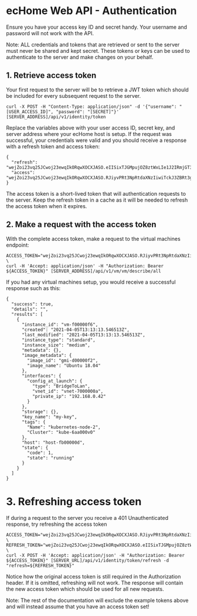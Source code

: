 # ecHome Web API - Authentication

Ensure you have your access key ID and secret handy. Your username and password will not work with the API.

Note: ALL credentials and tokens that are retrieved or sent to the server must never be shared and kept secret. These tokens or keys can be used to authenticate to the server and make changes on your behalf. 

## 1. Retrieve access token

Your first request to the server will be to retrieve a JWT token which should be included for every subsequent request to the server.

```
curl -X POST -H "Content-Type: application/json" -d '{"username": "[USER_ACCESS_ID]", "password": "[SECRET]"}' [SERVER_ADDRESS]/api/v1/identity/token
```

Replace the variables above with your user access ID, secret key, and server address where your ecHome host is setup. If the request was successful, your credentials were valid and you should receive a response with a refresh token and access token:

```
{
  "refresh": "wejZoi23vq25JCwoj23ewqIkORqwXOCXJASO.eIISixTJGMpujOZ8ztWxLIe1J2IRmjGT3G9DMdM0YxNPwwsIvubtrruq86dnmfMuEDWVfBiehLIe1J2IRmjGT3G9DMdM0YxNPwwsIvubO7RUdekr9q_Fdubtrruq86UQPJEvaLefdza32gQg.7dJZ1P5fnaPWwTZlYeoqja0zW5lVEgx9WzX2wuypkZM",
  "access": "wejZoi23vq25JCwoj23ewqIkORqwXOCXJASO.RJiyvPRt3NpRtdaXNzIiwiTckJ3ZBRt3guvEdbe0fiQqasxLeckJ3ZB_WtckJ3ZBBQjiM7aSPStWyiv9L_ePMCtA7NRxJANckJ3ZB93UL0LpcRJiDMKla4dxD2IG3W9gVBT_g25yrIpcRJi.ukmDtDoiYMkxh0LEyDkFnRaGilAOsvBH15ns3Xem6aY"
}
```

The access token is a short-lived token that will authentication requests to the server. Keep the refresh token in a cache as it will be needed to refresh the access token when it expires.

## 2. Make a request with the access token

With the complete access token, make a request to the virtual machines endpoint:

```
ACCESS_TOKEN="wejZoi23vq25JCwoj23ewqIkORqwXOCXJASO.RJiyvPRt3NpRtdaXNzIiwiTckJ3ZBRt3guvEdbe0fiQqasxLeckJ3ZB_WtckJ3ZBBQjiM7aSPStWyiv9L_ePMCtA7NRxJANckJ3ZB93UL0LpcRJiDMKla4dxD2IG3W9gVBT_g25yrIpcRJi.ukmDtDoiYMkxh0LEyDkFnRaGilAOsvBH15ns3Xem6aY" \
curl -H 'Accept: application/json' -H "Authorization: Bearer ${ACCESS_TOKEN}" [SERVER_ADDRESS]/api/v1/vm/vm/describe/all
```

If you had any virtual machines setup, you would receive a successful response such as this:

```
{
  "success": true,
  "details": "",
  "results": [
    {
      "instance_id": "vm-f00000f6",
      "created": "2021-04-05T13:13:13.546513Z",
      "last_modified": "2021-04-05T13:13:13.546513Z",
      "instance_type": "standard",
      "instance_size": "medium",
      "metadata": {},
      "image_metadata": {
        "image_id": "gmi-d00000f2",
        "image_name": "Ubuntu 18.04"
      },
      "interfaces": {
        "config_at_launch": {
          "type": "BridgeToLan",
          "vnet_id": "vnet-7000000a",
          "private_ip": "192.168.0.42"
        }
      },
      "storage": {},
      "key_name": "my-key",
      "tags": {
        "Name": "kubernetes-node-2",
        "Cluster": "kube-6aa000v0"
      },
      "host": "host-fb00000d",
      "state": {
        "code": 1,
        "state": "running"
      }
    }
  ]
}
```

# 3. Refreshing access token

If during a request to the server you receive a 401 Unauthenticated response, try refreshing the access token

```
ACCESS_TOKEN="wejZoi23vq25JCwoj23ewqIkORqwXOCXJASO.RJiyvPRt3NpRtdaXNzIiwiTckJ3ZBRt3guvEdbe0fiQqasxLeckJ3ZB_WtckJ3ZBBQjiM7aSPStWyiv9L_ePMCtA7NRxJANckJ3ZB93UL0LpcRJiDMKla4dxD2IG3W9gVBT_g25yrIpcRJi.ukmDtDoiYMkxh0LEyDkFnRaGilAOsvBH15ns3Xem6aY" \
REFRESH_TOKEN="wejZoi23vq25JCwoj23ewqIkORqwXOCXJASO.eIISixTJGMpujOZ8ztWxLIe1J2IRmjGT3G9DMdM0YxNPwwsIvubtrruq86dnmfMuEDWVfBiehLIe1J2IRmjGT3G9DMdM0YxNPwwsIvubO7RUdekr9q_Fdubtrruq86UQPJEvaLefdza32gQg.7dJZ1P5fnaPWwTZlYeoqja0zW5lVEgx9WzX2wuypkZM" \
curl -X POST -H 'Accept: application/json' -H "Authorization: Bearer ${ACCESS_TOKEN}" [SERVER_URL]/api/v1/identity/token/refresh -d "refresh=${REFRESH_TOKEN}"
```

Notice how the original access token is still required in the Authorization header. If it is omitted, refreshing will not work. The response will contain the new access token which should be used for all new requests.

Note: The rest of the documentation will exclude the example tokens above and will instead assume that you have an access token set!
